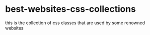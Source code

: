 # best-websites-css-collections
this is the collection of css classes that are used by some renowned websites
